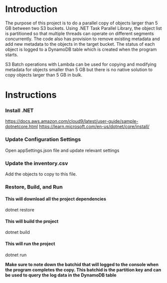# Introduction
The purpose of this project is to do a parallel copy of objects larger than 5 GB between two S3 buckets. Using .NET Task Parallel Library, the object list is partitioned so that multiple threads can operate on different segments concurrently. The code also has provision to remove existing metadata and add new metadata to the objects in the target bucket. The status of each object is logged to a DynamoDB table which is created when the program starts. 

S3 Batch operations with Lambda can be used for copying and modifying metadata for objects smaller than 5 GB but there is no native solution to copy objects larger than 5 GB in bulk. 


# Instructions

### Install .NET
https://docs.aws.amazon.com/cloud9/latest/user-guide/sample-dotnetcore.html
https://learn.microsoft.com/en-us/dotnet/core/install/

### Update Configuration Settings
Open appSettings.json file and update relevant settings

### Update the inventory.csv 
Add the objects to copy to this file. 


### Restore, Build, and Run

#### **This will download all the project dependencies** 
dotnet restore    

#### **This will build the project**
dotnet build     

#### **This will run the project**
dotnet run        

**Make sure to note down the batchid that will logged to the console when the program completes the copy. 
  This batchid is the partition key and can be used to query the log data in the DynamoDB table**
